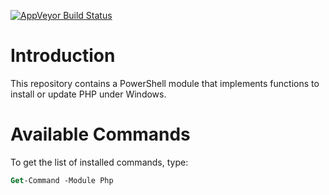 [![AppVeyor Build Status](https://ci.appveyor.com/api/projects/status/github/mlocati/powershell-php?branch=master&svg=true)](https://ci.appveyor.com/project/mlocati/powershell-php)

# Introduction

This repository contains a PowerShell module that implements functions to install or update PHP under Windows.

# Available Commands

To get the list of installed commands, type:

```ps
Get-Command -Module Php
```
